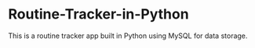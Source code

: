# Routine-Tracker-in-Python
This is a routine tracker app built in Python using MySQL for data storage.

